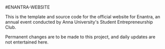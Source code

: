 #ENANTRA-WEBSITE

This is the template and source code for the official website for Enantra, an annual event conducted by Anna University's Student Entrepreneurship Club.

Permanent changes are to be made to this project, and daily updates are not entertained here.
